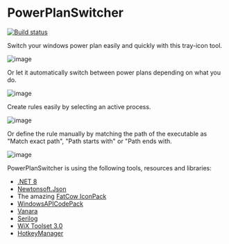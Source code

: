 # PowerPlanSwitcher

[![Build status](https://ci.appveyor.com/api/projects/status/k4umrwnp4grsp164/branch/main?svg=true)](https://ci.appveyor.com/project/SebastianBecker2/powerplanswitcher/branch/main)

Switch your windows power plan easily and quickly with this tray-icon tool.

![image](https://github.com/SebastianBecker2/PowerPlanSwitcher/assets/35063968/62602cc2-0a5b-4736-9ba6-0ba5581dba4a)

Or let it automatically switch between power plans depending on what you do.

![image](https://github.com/SebastianBecker2/PowerPlanSwitcher/assets/35063968/4ba8f3c8-e0a9-4161-89b7-57d405b52221)

Create rules easily by selecting an active process.

![image](https://github.com/SebastianBecker2/PowerPlanSwitcher/assets/35063968/08d490dd-b4db-4758-b539-f6fc551985cf)

Or define the rule manually by matching the path of the executable as "Match exact path", "Path starts with" or "Path ends with.

![image](https://github.com/SebastianBecker2/PowerPlanSwitcher/assets/35063968/93bb14bb-becc-4143-a79a-3ab1131bc531)


PowerPlanSwitcher is using the following tools, resources and libraries:

- [.NET 8](https://learn.microsoft.com/en-us/dotnet/core/whats-new/dotnet-8)
- [Newtonsoft.Json](https://www.newtonsoft.com/json)
- The amazing [FatCow IconPack](https://www.fatcow.com/free-icons)
- [WindowsAPICodePack](https://github.com/contre/Windows-API-Code-Pack-1.1)
- [Vanara](https://github.com/dahall/Vanara)
- [Serilog](https://serilog.net/)
- [WiX Toolset 3.0](https://wixtoolset.org/)
- [HotkeyManager](https://github.com/SebastianBecker2/HotkeyManager)
